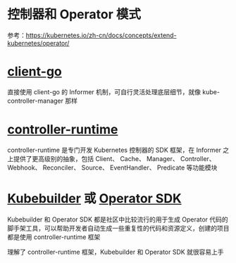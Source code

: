 # 控制器和 Operator 模式

参考：https://kubernetes.io/zh-cn/docs/concepts/extend-kubernetes/operator/

# [client-go](https://github.com/kubernetes/client-go)

直接使用 client-go 的 Informer 机制，可自行灵活处理底层细节，就像 kube-controller-manager 那样

# [controller-runtime](https://github.com/kubernetes-sigs/controller-runtime)

controller-runtime 是专门开发 Kubernetes 控制器的 SDK 框架，在 Informer 之上提供了更高级别的抽象，包括 Client、 Cache、
Manager、 Controller、 Webhook、 Reconciler、 Source、 EventHandler、 Predicate 等功能模块

# [Kubebuilder](https://github.com/kubernetes-sigs/kubebuilder) 或 [Operator SDK](https://github.com/operator-framework/operator-sdk)

Kubebuilder 和 Operator SDK 都是社区中比较流行的用于生成 Operator 代码的脚手架工具，可以帮助开发者自动生成一些重复性的代码和资源定义，创建的项目都是使用
controller-runtime 框架

理解了 controller-runtime 框架，Kubebuilder 和 Operator SDK 就很容易上手
